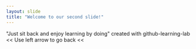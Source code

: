 ```yaml
---
layout: slide
title: "Welcome to our second slide!"
---
```

"Just sit back and enjoy learning by doing" 
created with github-learning-lab 
<< Use left arrow to go back <<
